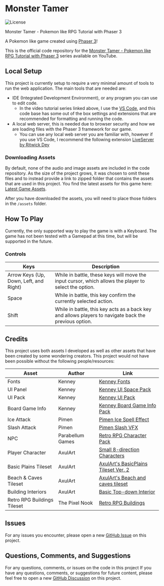 # Monster Tamer

![License](https://img.shields.io/badge/license-MIT-green)

Monster Tamer - Pokemon like RPG Tutorial with Phaser 3

A Pokemon like game created using [Phaser 3](https://github.com/photonstorm/phaser)!

This is the official code repository for the [Monster Tamer - Pokemon like RPG Tutorial with Phaser 3](https://www.youtube.com/playlist?list=PLmcXe0-sfoSgq-pyXrFx0GZjHbvoVUW8t) series available on YouTube.

## Local Setup

This project is currently setup to require a very minimal amount of tools to run the web application. The main tools that are needed are:

- IDE (Integrated Development Environment), or any program you can use to edit code.
  - In the video tutorial series linked above, I use the [VS Code](https://code.visualstudio.com/), and this code base has some out of the box settings and extensions that are recommended for formatting and running the code.
- A local web server, this is needed due to browser security and how we are loading files with the Phaser 3 framework for our game.
  - You can use any local web server you are familiar with, however if you use VS Code, I recommend the following extension [LiveServer by Ritwick Dey](https://marketplace.visualstudio.com/items?itemName=ritwickdey.LiveServer)

### Downloading Assets

By default, none of the audio and image assets are included in the code repository. As the size of the project grows, it was chosen to omit these files and to instead provide a link to zipped folder that contains the assets that are used in this project. You find the latest assets for this game here: [Latest Game Assets](https://github.com/devshareacademy/monster-tamer/releases/download/assets/all-game-assets.zip).

After you have downloaded the assets, you will need to place those folders in the `/assets` folder.

## How To Play

Currently, the only supported way to play the game is with a Keyboard. The game has not been tested with a Gamepad at this time, but will be supported in the future.

### Controls

| Keys                                   | Description                                                                                           |
| -------------------------------------- | ----------------------------------------------------------------------------------------------------- |
| Arrow Keys (Up, Down, Left, and Right) | While in battle, these keys will move the input cursor, which allows the player to select the option. |
| Space                                  | While in battle, this key confirm the currently selected action.                                      |
| Shift                                  | While in battle, this key acts as a back key and allows players to navigate back the previous option. |

## Credits

This project uses both assets I developed as well as other assets that have been created by some wondering creators. This project would not have been possible without the following people/resources:

| Asset                       | Author           | Link                                                                                              |
| --------------------------- | ---------------- | ------------------------------------------------------------------------------------------------- |
| Fonts                       | Kenney           | [Kenney Fonts](https://www.kenney.nl/assets/kenney-fonts)                                         |
| UI Panel                    | Kenney           | [Kenney UI Space Pack](https://www.kenney.nl/assets/ui-pack-space-expansion)                      |
| UI Pack                     | Kenney           | [Kenney UI Pack](https://www.kenney.nl/assets/ui-pack)                                            |
| Board Game Info             | Kenney           | [Kenney Board Game Info Pack](https://www.kenney.nl/assets/board-game-info)                       |
| Ice Attack                  | Pimen            | [Pimen Ice Spell Effect](https://pimen.itch.io/ice-spell-effect-01)                               |
| Slash Attack                | Pimen            | [Pimen Slash VFX](https://pimen.itch.io/battle-vfx-slashes-and-thrusts)                           |
| NPC                         | Parabellum Games | [Retro RPG Character Pack](https://parabellum-games.itch.io/retro-rpg-character-pack)             |
| Player Character            | AxulArt          | [Small 8-direction Characters](https://axulart.itch.io/small-8-direction-characters)              |
| Basic Plains Tileset        | AxulArt          | [AxulArt's BasicPlains Tileset Ver. 2](https://axulart.itch.io/axularts-basicplains-tileset-ver2) |
| Beach & Caves Tileset       | AxulArt          | [AxulArt's Beach and caves tileset](https://axulart.itch.io/axularts-beach-and-caves-tileset)     |
| Building Interiors          | AxulArt          | [Basic Top-down Interior](https://axulart.itch.io/axularts-basic-top-down-interior)               |
| Retro RPG Buildings Tileset | The Pixel Nook   | [Retro RPG Buildings](https://the-pixel-nook.itch.io/rpg-building-pack)                           |

## Issues

For any issues you encounter, please open a new [GitHub Issue](https://github.com/devshareacademy/monster-tamer/issues) on this project.

## Questions, Comments, and Suggestions

For any questions, comments, or issues on the code in this project
If you have any questions, comments, or suggestions for future content, please feel free to open a new [GitHub Discussion](https://github.com/devshareacademy/monster-tamer/discussions) on this project.
